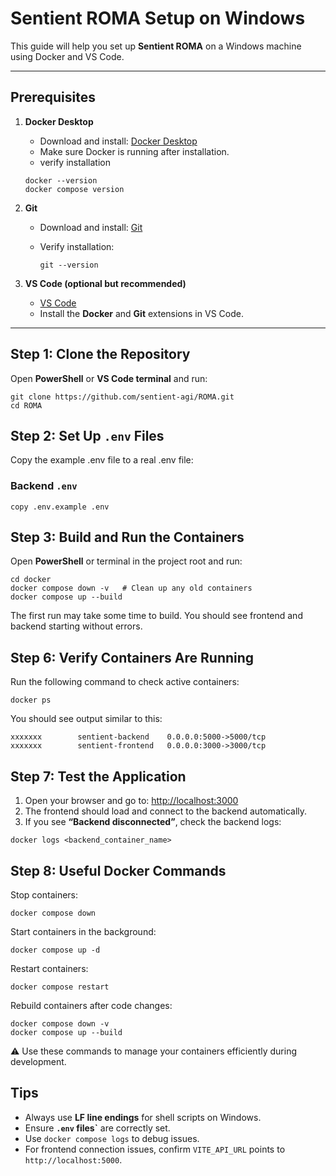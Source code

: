 # Sentient ROMA Setup on Windows

This guide will help you set up **Sentient ROMA** on a Windows machine using Docker and VS Code.

---

## Prerequisites

1. **Docker Desktop**
   - Download and install: [Docker Desktop](https://www.docker.com/products/docker-desktop)
   - Make sure Docker is running after installation.
   - verify installation
   ```
   docker --version
   docker compose version
   ```

2. **Git**
   - Download and install: [Git](https://git-scm.com/downloads)
   - Verify installation:

     ```
     git --version
     ```

3. **VS Code (optional but recommended)**
   - [VS Code](https://code.visualstudio.com/)
   - Install the **Docker** and **Git** extensions in VS Code.

---

## Step 1: Clone the Repository

Open **PowerShell** or **VS Code terminal** and run:

```
git clone https://github.com/sentient-agi/ROMA.git
cd ROMA
 ```

## Step 2: Set Up `.env` Files

Copy the example .env file to a real .env file:

### Backend `.env`

```
copy .env.example .env
 ```

## Step 3: Build and Run the Containers

Open **PowerShell** or terminal in the project root and run:

```
cd docker
docker compose down -v   # Clean up any old containers
docker compose up --build
 ```
The first run may take some time to build.
You should see frontend and backend starting without errors.

## Step 6: Verify Containers Are Running

Run the following command to check active containers:

```
docker ps
```
You should see output similar to this:
```CONTAINER ID   IMAGE               PORTS
xxxxxxx        sentient-backend    0.0.0.0:5000->5000/tcp
xxxxxxx        sentient-frontend   0.0.0.0:3000->3000/tcp
```

## Step 7: Test the Application

1. Open your browser and go to: [http://localhost:3000](http://localhost:3000)
2. The frontend should load and connect to the backend automatically.
3. If you see **“Backend disconnected”**, check the backend logs:

```
docker logs <backend_container_name>
```


## Step 8: Useful Docker Commands

Stop containers:

```
docker compose down
```
Start containers in the background:
```
docker compose up -d
```

Restart containers:
```
docker compose restart
```

Rebuild containers after code changes:
```
docker compose down -v
docker compose up --build
```

⚠️ Use these commands to manage your containers efficiently during development.

## Tips

- Always use **LF line endings** for shell scripts on Windows.
- Ensure **`.env` files`** are correctly set.
- Use `docker compose logs` to debug issues.
- For frontend connection issues, confirm `VITE_API_URL` points to `http://localhost:5000`.


